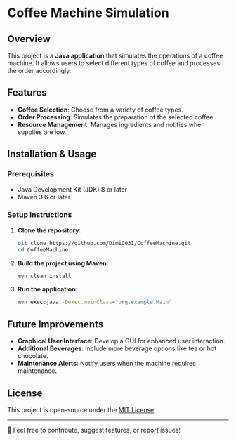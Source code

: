 # Coffee Machine Simulation

## Overview
This project is a **Java application** that simulates the operations of a coffee machine. It allows users to select different types of coffee and processes the order accordingly.

## Features
- **Coffee Selection**: Choose from a variety of coffee types.
- **Order Processing**: Simulates the preparation of the selected coffee.
- **Resource Management**: Manages ingredients and notifies when supplies are low.

## Installation & Usage

### Prerequisites
- Java Development Kit (JDK) 8 or later
- Maven 3.6 or later

### Setup Instructions
1. **Clone the repository**:
   ```sh
   git clone https://github.com/DimiG031/CoffeeMachine.git
   cd CoffeeMachine
   ```
2. **Build the project using Maven**:
   ```sh
   mvn clean install
   ```
3. **Run the application**:
   ```sh
   mvn exec:java -Dexec.mainClass="org.example.Main"
   ```

## Future Improvements
- **Graphical User Interface**: Develop a GUI for enhanced user interaction.
- **Additional Beverages**: Include more beverage options like tea or hot chocolate.
- **Maintenance Alerts**: Notify users when the machine requires maintenance.

## License
This project is open-source under the [MIT License](LICENSE).

---
📩 Feel free to contribute, suggest features, or report issues!

